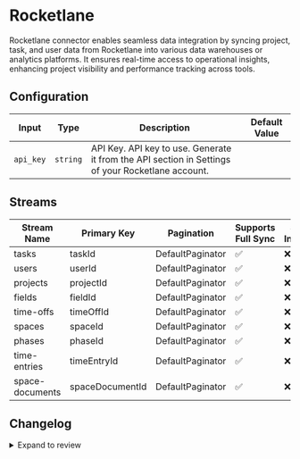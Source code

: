 # Rocketlane
Rocketlane connector  enables seamless data integration by syncing project, task, and user data from Rocketlane into various data warehouses or analytics platforms. It ensures real-time access to operational insights, enhancing project visibility and performance tracking across tools.

## Configuration

| Input | Type | Description | Default Value |
|-------|------|-------------|---------------|
| `api_key` | `string` | API Key. API key to use. Generate it from the API section in Settings of your Rocketlane account. |  |

## Streams
| Stream Name | Primary Key | Pagination | Supports Full Sync | Supports Incremental |
|-------------|-------------|------------|---------------------|----------------------|
| tasks | taskId | DefaultPaginator | ✅ |  ❌  |
| users | userId | DefaultPaginator | ✅ |  ❌  |
| projects | projectId | DefaultPaginator | ✅ |  ❌  |
| fields | fieldId | DefaultPaginator | ✅ |  ❌  |
| time-offs | timeOffId | DefaultPaginator | ✅ |  ❌  |
| spaces | spaceId | DefaultPaginator | ✅ |  ❌  |
| phases | phaseId | DefaultPaginator | ✅ |  ❌  |
| time-entries | timeEntryId | DefaultPaginator | ✅ |  ❌  |
| space-documents | spaceDocumentId | DefaultPaginator | ✅ |  ❌  |

## Changelog

<details>
  <summary>Expand to review</summary>

| Version          | Date              | Pull Request | Subject        |
|------------------|-------------------|--------------|----------------|
| 0.0.8 | 2025-01-25 | [52506](https://github.com/airbytehq/airbyte/pull/52506) | Update dependencies |
| 0.0.7 | 2025-01-18 | [51908](https://github.com/airbytehq/airbyte/pull/51908) | Update dependencies |
| 0.0.6 | 2025-01-11 | [51330](https://github.com/airbytehq/airbyte/pull/51330) | Update dependencies |
| 0.0.5 | 2024-12-28 | [50688](https://github.com/airbytehq/airbyte/pull/50688) | Update dependencies |
| 0.0.4 | 2024-12-21 | [50227](https://github.com/airbytehq/airbyte/pull/50227) | Update dependencies |
| 0.0.3 | 2024-12-14 | [49673](https://github.com/airbytehq/airbyte/pull/49673) | Update dependencies |
| 0.0.2 | 2024-12-12 | [49068](https://github.com/airbytehq/airbyte/pull/49068) | Update dependencies |
| 0.0.1 | 2024-11-08 | | Initial release by [@bishalbera](https://github.com/bishalbera) via Connector Builder |

</details>
